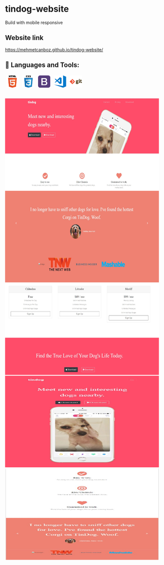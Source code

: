 # tindog-website
Build with mobile responsive
## Website link
https://mehmetcanboz.github.io/tindog-website/ 






## 🧰 Languages and Tools:
<p>
<img src="https://raw.githubusercontent.com/github/explore/80688e429a7d4ef2fca1e82350fe8e3517d3494d/topics/html/html.png" alt="html" height="40" style="vertical-align:top; margin:4px">
 <img src="https://raw.githubusercontent.com/github/explore/80688e429a7d4ef2fca1e82350fe8e3517d3494d/topics/css/css.png" alt="css" height="40" style="vertical-align:top; margin:4px">
 <img src="https://raw.githubusercontent.com/github/explore/80688e429a7d4ef2fca1e82350fe8e3517d3494d/topics/bootstrap/bootstrap.png" alt="bootstrap" height="40" style="vertical-align:top; margin:4px">
<img src="https://raw.githubusercontent.com/github/explore/80688e429a7d4ef2fca1e82350fe8e3517d3494d/topics/visual-studio-code/visual-studio-code.png" alt="VS Code" height="40" style="vertical-align:top; margin:4px">
<img src="https://raw.githubusercontent.com/github/explore/80688e429a7d4ef2fca1e82350fe8e3517d3494d/topics/git/git.png" alt="git" height="40" style="vertical-align:top; margin:4px">
</p>
<br>


<img src="images/tindog1.JPG" alt="Girl in a jacket" width="800" height="300">
<img src="images/tindog2.JPG" alt="Girl in a jacket" width="800" height="300">
<img src="images/tindog3.JPG" alt="Girl in a jacket" width="800" height="300">
<img src="images/tindog4.JPG" alt="Girl in a jacket" width="800" height="300">
<img src="images/tindog5.JPG" alt="Girl in a jacket" width="800" height="300">

